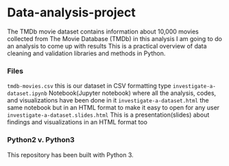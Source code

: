 # Data-analysis-project
The TMDb movie dataset contains information about 10,000 movies collected from The Movie Database (TMDb) in this analysis I am going to do an analysis to come up with results
This is a practical overview of data cleaning and validation libraries and methods in Python.


### Files
```tmdb-movies.csv``` this is our dataset in CSV formatting type
```investigate-a-dataset.ipynb``` Notebook(Jupyter notebook) where all the analysis, codes, and visualizations have been done in it
```investigate-a-dataset.html``` the same notebook but in an HTML format to make it easy to open for any user
```investigate-a-dataset.slides.html``` This is a presentation(slides) about findings and visualizations in an HTML format too


### Python2 v. Python3
This repository has been built with Python 3.
